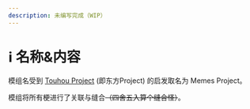 ```yaml
---
description: 未编写完成（WIP）
---
```


# ℹ 名称&内容

模组名受到 [Touhou Project](https://thwiki.cc/%E4%B8%9C%E6%96%B9Project) (即东方Project) 的启发取名为 Memes Project。

模组将所有梗进行了关联与缝合~~（四舍五入算个缝合怪）~~。

